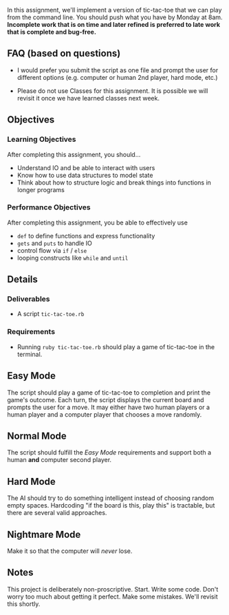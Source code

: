 In this assignment, we'll implement a version of tic-tac-toe that we can play from the command line.
You should push what you have by Monday at 8am.
**Incomplete work that is on time and later refined is preferred to late work that is complete and bug-free.**

## FAQ (based on questions)

* I would prefer you submit the script as one file and prompt the user
  for different options (e.g. computer or human 2nd player, hard mode, etc.)

* Please do not use Classes for this assignment. It is possible we will revisit it
  once we have learned classes next week.

## Objectives

### Learning Objectives

After completing this assignment, you should…

* Understand IO and be able to interact with users
* Know how to use data structures to model state
* Think about how to structure logic and break things into functions in longer programs

### Performance Objectives

After completing this assignment, you be able to effectively use

* `def` to define functions and express functionality
* `gets` and `puts` to handle IO
* control flow via `if` / `else`
* looping constructs like `while` and `until`

## Details

### Deliverables

* A script `tic-tac-toe.rb`

### Requirements

* Running `ruby tic-tac-toe.rb` should play a game of tic-tac-toe in the terminal.

## Easy Mode

The script should play a game of tic-tac-toe to completion and print the game's outcome.
Each turn, the script displays the current board and prompts the user for a move.
It may either have two human players or a human player and a computer player that chooses a move randomly.

## Normal Mode

The script should fulfill the *Easy Mode* requirements and support both a human **and** computer second player.

## Hard Mode
The AI should try to do something intelligent instead of choosing random empty spaces.
Hardcoding "if the board is this, play this" is tractable, but there are several valid approaches.

## Nightmare Mode

Make it so that the computer will *never* lose.

## Notes

This project is deliberately non-proscriptive. Start. Write some code.
Don't worry too much about getting it perfect. Make some mistakes. We'll revisit this shortly.
